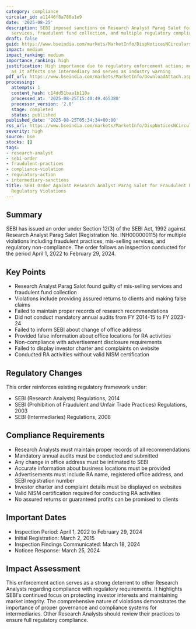```yaml
---
category: compliance
circular_id: a11446f8a786a1e9
date: '2025-08-25'
description: SEBI imposed sanctions on Research Analyst Parag Salot for mis-selling
  services, fraudulent fund collection, and multiple regulatory compliance failures.
draft: false
guid: https://www.bseindia.com/markets/MarketInfo/DispNoticesNCirculars.aspx?Noticeid={57D24B9A-C2C2-4856-BDFA-4DF5EB6CA9E3}&noticeno=20250825-1&dt=08/25/2025&icount=1&totcount=65&flag=0
impact: medium
impact_ranking: medium
importance_ranking: high
justification: High importance due to regulatory enforcement action; medium impact
  as it affects one intermediary and serves as industry warning
pdf_url: https://www.bseindia.com/markets/MarketInfo/DownloadAttach.aspx?id=20250825-1&attachedId=12355d6b-2aac-4a36-ab87-aa178caaf8d5
processing:
  attempts: 1
  content_hash: c14dd51baa1b110a
  processed_at: '2025-08-25T15:40:49.465380'
  processor_version: '2.0'
  stage: completed
  status: published
published_date: '2025-08-25T05:34:34+00:00'
rss_url: https://www.bseindia.com/markets/MarketInfo/DispNoticesNCirculars.aspx?Noticeid={57D24B9A-C2C2-4856-BDFA-4DF5EB6CA9E3}&noticeno=20250825-1&dt=08/25/2025&icount=1&totcount=65&flag=0
severity: high
source: bse
stocks: []
tags:
- research-analyst
- sebi-order
- fraudulent-practices
- compliance-violation
- regulatory-action
- intermediary-sanctions
title: SEBI Order Against Research Analyst Parag Salot for Fraudulent Practices and
  Regulatory Violations
---
```


## Summary

SEBI has issued an order under Section 12(3) of the SEBI Act, 1992 against Research Analyst Parag Salot (Registration No. INH000000115) for multiple violations including fraudulent practices, mis-selling services, and regulatory non-compliance. The order follows an inspection conducted for the period April 1, 2022 to February 29, 2024.

## Key Points

- Research Analyst Parag Salot found guilty of mis-selling services and fraudulent fund collection
- Violations include providing assured returns to clients and making false claims
- Failed to maintain proper records of research recommendations
- Did not conduct mandatory annual audits from FY 2014-15 to FY 2023-24
- Failed to inform SEBI about change of office address
- Provided false information about office locations for RA activities
- Non-compliance with advertisement disclosure requirements
- Failed to display investor charter and complaints on website
- Conducted RA activities without valid NISM certification

## Regulatory Changes

This order reinforces existing regulatory framework under:
- SEBI (Research Analysts) Regulations, 2014
- SEBI (Prohibition of Fraudulent and Unfair Trade Practices) Regulations, 2003
- SEBI (Intermediaries) Regulations, 2008

## Compliance Requirements

- Research Analysts must maintain proper records of all recommendations
- Mandatory annual audits must be conducted and submitted
- Any change in office address must be intimated to SEBI
- Accurate information about business locations must be provided
- Advertisements must include RA name, registered office address, and SEBI registration number
- Investor charter and complaint details must be displayed on websites
- Valid NISM certification required for conducting RA activities
- No assured returns or guaranteed profits can be promised to clients

## Important Dates

- Inspection Period: April 1, 2022 to February 29, 2024
- Initial Registration: March 2, 2015
- Inspection Findings Communicated: March 18, 2024
- Noticee Response: March 25, 2024

## Impact Assessment

This enforcement action serves as a strong deterrent to other Research Analysts regarding compliance with regulatory requirements. It highlights SEBI's continued focus on protecting investor interests and maintaining market integrity. The comprehensive nature of violations demonstrates the importance of proper governance and compliance systems for intermediaries. Other Research Analysts should review their practices to ensure full regulatory compliance.